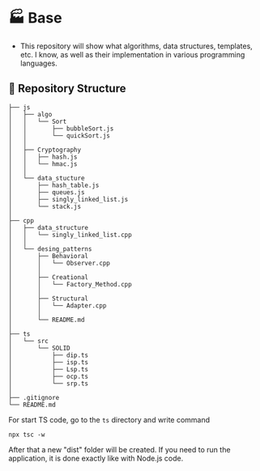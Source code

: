# 🏭 Base
- This repository will show what algorithms, data structures, templates, etc. I know, as well as their implementation in various programming languages.

## 📂 Repository Structure
```
├── js
│   ├── algo
│   │   └── Sort
│   │       ├── bubbleSort.js
│   │       └── quickSort.js
│   │
│   ├── Cryptography
│   │   ├── hash.js
│   │   └── hmac.js
│   │
│   └── data_stucture
│       ├── hash_table.js
│       ├── queues.js
│       ├── singly_linked_list.js
│       └── stack.js
│
├── cpp
│   ├── data_structure
│   │   └── singly_linked_list.cpp
│   │
│   └── desing_patterns
│       ├── Behavioral
│       │   └── Observer.cpp
│       │
│       ├── Creational
│       │   └── Factory_Method.cpp
│       │
│       ├── Structural
│       │   └── Adapter.cpp
│       │
│       └── README.md  
│
├── ts
│   └── src
│       └── SOLID 
│           ├── dip.ts
│           ├── isp.ts
│           ├── Lsp.ts
│           ├── ocp.ts
│           └── srp.ts
│
├── .gitignore
└── README.md
```

For start TS code, go to the ```ts``` directory and write command
```
npx tsc -w
```
After that a new "dist" folder will be created. If you need to run the application, it is done exactly like with Node.js code.
